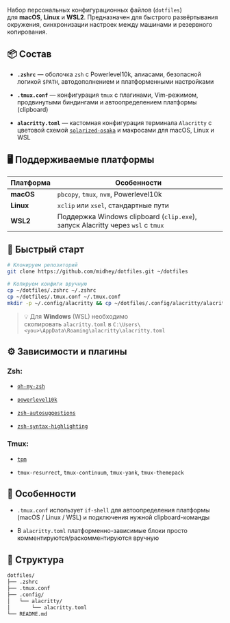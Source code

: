 Набор персональных конфигурационных файлов (`dotfiles`) для **macOS**, **Linux** и **WSL2**. 
Предназначен для быстрого развёртывания окружения, синхронизации настроек между машинами и резервного копирования.

## 📦 Состав

- **`.zshrc`** — оболочка `zsh` с Powerlevel10k, алиасами, безопасной логикой `$PATH`, автодополнением и платформенными настройками
    
- **`.tmux.conf`** — конфигурация `tmux` с плагинами, Vim-режимом, продвинутыми биндингами и автоопределением платформы (clipboard)
    
- **`alacritty.toml`** — кастомная конфигурация терминала `Alacritty` с цветовой схемой [`solarized-osaka`](https://github.com/craftzdog/solarized-osaka.nvim) и макросами для macOS, Linux и WSL
    

## 🖥️ Поддерживаемые платформы

|Платформа|Особенности|
|---|---|
|**macOS**|`pbcopy`, `tmux`, `nvm`, Powerlevel10k|
|**Linux**|`xclip` или `xsel`, стандартные пути|
|**WSL2**|Поддержка Windows clipboard (`clip.exe`), запуск Alacritty через `wsl` с `tmux`|

## 🚀 Быстрый старт

```bash
# Клонируем репозиторий
git clone https://github.com/midhey/dotfiles.git ~/dotfiles

# Копируем конфиги вручную
cp ~/dotfiles/.zshrc ~/.zshrc
cp ~/dotfiles/.tmux.conf ~/.tmux.conf
mkdir -p ~/.config/alacritty && cp ~/dotfiles/.config/alacritty/alacritty.toml ~/.config/alacritty/
```

> 💡 Для **Windows** (WSL) необходимо скопировать `alacritty.toml` в `C:\Users\<you>\AppData\Roaming\alacritty\alacritty.toml`

## ⚙️ Зависимости и плагины

### Zsh:

- [`oh-my-zsh`](https://github.com/ohmyzsh/ohmyzsh)
    
- [`powerlevel10k`](https://github.com/romkatv/powerlevel10k)
    
- [`zsh-autosuggestions`](https://github.com/zsh-users/zsh-autosuggestions)
    
- [`zsh-syntax-highlighting`](https://github.com/zsh-users/zsh-syntax-highlighting)
    

### Tmux:

- [`tpm`](https://github.com/tmux-plugins/tpm)
    
- `tmux-resurrect`, `tmux-continuum`, `tmux-yank`, `tmux-themepack`
    

## 🧠 Особенности

- `.tmux.conf` использует `if-shell` для автоопределения платформы (macOS / Linux / WSL) и подключения нужной clipboard-команды
    
- В `alacritty.toml` платформенно-зависимые блоки просто комментируются/раскомментируются вручную
    

## 📁 Структура

```bash
dotfiles/
├── .zshrc
├── .tmux.conf
├── .config/
│   └── alacritty/
│       └── alacritty.toml
└── README.md
```
